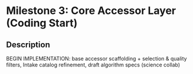 # Milestone 3: Core Accessor Layer (Coding Start)

## Description
BEGIN IMPLEMENTATION: base accessor scaffolding + selection & quality filters, Intake catalog refinement, draft algorithm specs (science collab)
